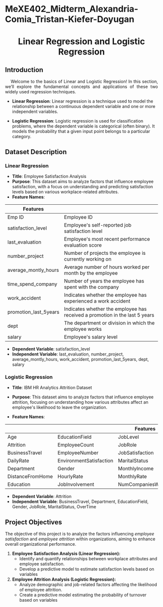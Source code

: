 # MeXE402_Midterm_Alexandria-Comia_Tristan-Kiefer-Doyugan

<div align="center">
 
# **Linear Regression and Logistic Regression**

</div>

## Introduction
<div align="justify">
&nbsp;&nbsp;&nbsp;&nbsp;Welcome to the basics of Linear and Logistic Regression! In this section, we’ll explore the fundamental concepts and applications of these two widely used regression techniques. 
</div>

- **Linear Regression**: Linear regression is a technique used to model the relationship between a continuous dependent variable and one or more independent variables. 

- **Logistic Regression**: Logistic regression is used for classification problems, where the dependent variable is categorical (often binary). It models the probability that a given input point belongs to a particular category.

## Dataset Description

### Linear Regression
- **Title**: Employee Satisfaction Analysis
- **Purpose**: This dataset aims to analyze factors that influence employee satisfaction, with a focus on understanding and predicting satisfaction levels based on various workplace-related attributes. 
- **Feature Names**:
  
<div align="center">
 
|**Features** |  |
| --------------- | --------------- |
| Emp ID    | Employee ID   |
|satisfaction_level    | Employee's self-reported job satisfaction level    |
| last_evaluation    | Employee's most recent performance evaluation score    |
| number_project    | Number of projects the employee is currently working on    |
| average_montly_hours    | Average number of hours worked per month by the employee    |
| time_spend_company    | Number of years the employee has spent with the company    |
| work_accident    | Indicates whether the employee has experienced a work accident    |
| promotion_last_5years    | Indicates whether the employee has received a promotion in the last 5 years    |
| dept    | The department or division in which the employee works    |
| salary    | Employee's salary level    |

</div>

- **Dependent Variable**: satisfaction_level
- **Independent Variable**: last_evaluation, number_project, average_montly_hours, work_accident, promotion_last_5years, dept, salary

### Logistic Regression
- **Title**: IBM HR Analytics Attrition Dataset
- **Purpose**: This dataset aims to analyze factors that influence employee attrition, focusing on understanding how various attributes affect an employee's likelihood to leave the organization.
- **Feature Names**:

  <div align="center">
 
|  |  |**Features**  |  |  |  
| --------------- | --------------- | --------------- | --------------- | --------------- |
| Age    | EducationField   | JobLevel  | Over18  | YearsWithCurrManager  |
| Attrition    | EmployeeCount    | JobRole  | OverTime  | TotalWorkingYears  |
| BusinessTravel    | EmployeeNumber    | JobSatisfaction  | PercentSalaryHike  | TrainingTimesLastYear  |
| DailyRate   | EnvironmentSatisfaction    | MaritalStatus  | PerformanceRating  | WorkLifeBalance  |
| Department    | Gender    | MonthlyIncome  | RelationshipSatisfaction  | YearsAtCompany  |
| DistanceFromHome    | HourlyRate    | MonthlyRate  | StandardHours  | YearsInCurrentRole  |
| Education    | JobInvolvement   | NumCompaniesWorked  | StockOptionLevel  | YearsSinceLastPromotion  |


</div>

- **Dependent Variable**: Attrition
- **Independent Variable**: BusinessTravel, Department, EducationField, Gender, JobRole, MaritalStatus, OverTime

## Project Objectives

The objective of this project is to analyze the factors influencing *employee satisfaction* and *employee attrition* within organizations, aiming to enhance overall organizational performance.

   1. **Employee Satisfaction Analysis (Linear Regression):**
      - Identify and quantify relationships between workplace attributes and employee satisfaction.
      - Develop a predictive model to estimate satisfaction levels based on variables
   2. **Employee Attrition Analysis (Logistic Regression):**
      - Analyze demographic and job-related factors affecting the likelihood of employee attrition.
      - Create a predictive model estimating the probability of turnover based on variables
